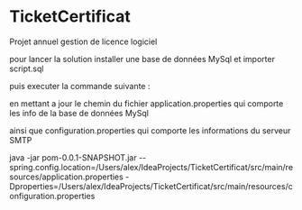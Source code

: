 # TicketCertificat
Projet annuel gestion de licence logiciel

pour lancer la solution installer une base de données MySql et importer script.sql

puis executer la commande suivante :

en mettant a jour le chemin du fichier application.properties qui comporte les info de la base de données MySql

ainsi que configuration.properties qui comporte les informations du serveur SMTP

java -jar pom-0.0.1-SNAPSHOT.jar --spring.config.location=/Users/alex/IdeaProjects/TicketCertificat/src/main/resources/application.properties -Dproperties=/Users/alex/IdeaProjects/TicketCertificat/src/main/resources/configuration.properties

